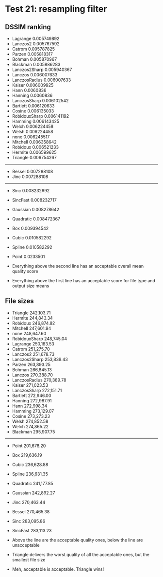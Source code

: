 # Test 21: resampling filter

## DSSIM ranking

* Lagrange			0.005749892
* Lanczos2			0.005767592
* Catrom			0.005787825
* Parzen			0.005818317
* Bohman			0.005870967
* Blackman			0.005886283
* Lanczos2Sharp	0.005940367
* Lanczos			0.006007633
* LanczosRadius	0.006007633
* Kaiser			0.006009925
* Hann				0.0060836
* Hanning			0.0060836
* LanczosSharp	0.006102542
* Bartlett			0.006120633
* Cosine			0.006135033
* RobidouxSharp	0.006141192
* Hamming			0.006143425
* Welch				0.006224458
* Welsh				0.006224458	
* none				0.006245517
* Mitchell			0.006358642
* Robidoux			0.006521233
* Hermite			0.006599625
* Triangle			0.006754267

---

* Bessel			0.007288108
* Jinc				0.007288108

---

* Sinc				0.008232692
* SincFast			0.008232717
* Gaussian			0.008278642
* Quadratic		0.008472367
* Box					0.009394542
* Cubic				0.010582292
* Spline			0.010582292
* Point				0.0233501

* Everything above the second line has an acceptable overall mean quality score
* Everything above the first line has an acceptable score for file type and output size means

## File sizes

* Triangle			242,103.71
* Hermite			244,843.34
* Robidoux			246,874.82
* Mitchell			247,601.94
* none				248,647.60
* RobidouxSharp	248,745.04
* Lagrange			250,183.53
* Catrom			251,275.70
* Lanczos2			251,678.73
* Lanczos2Sharp	253,839.43
* Parzen			263,893.25
* Bohman			266,845.13
* Lanczos			270,388.70
* LanczosRadius	270,389.78
* Kaiser			271,023.53
* LanczosSharp	272,151.71
* Bartlett			272,946.00
* Hanning			272,987.91
* Hann				272,998.34
* Hamming			273,129.07
* Cosine			273,273.23
* Welsh				274,852.58
* Welch				274,865.22
* Blackman			295,907.75

---

* Point				201,678.20
* Box					219,636.19
* Cubic				236,628.88
* Spline			236,631.35
* Quadratic		241,177.85
* Gaussian			242,892.27
* Jinc				270,463.44
* Bessel			270,465.38
* Sinc				283,095.86
* SincFast			283,113.23

* Above the line are the acceptable quality ones, below the line are unacceptable
* Triangle delivers the worst quality of all the acceptable ones, but the smallest file size
* Meh, acceptable is acceptable. Triangle wins!